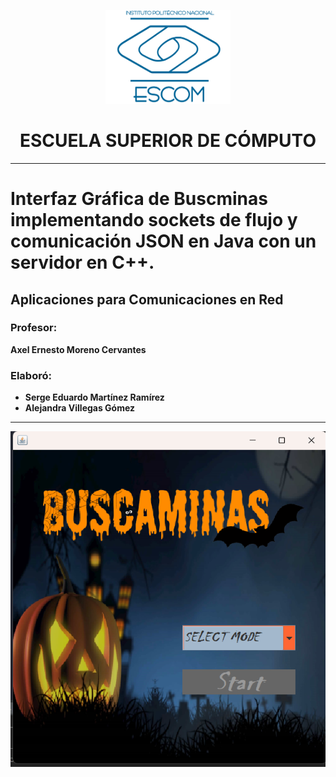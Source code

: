 <p align="center">
  <img src="Escom.png" alt="Logo de ESCOM" width="200" height="150">
</p>

<h1 align="center">ESCUELA SUPERIOR DE CÓMPUTO</h1>

---

# Interfaz Gráfica de Buscminas implementando sockets de flujo y comunicación JSON en Java con un servidor en C++.

## Aplicaciones para Comunicaciones en Red

### Profesor:

**Axel Ernesto Moreno Cervantes**

### Elaboró:

- **Serge Eduardo Martínez Ramírez**
- **Alejandra Villegas Gómez**

---

<p align="center">
  <img src="image.png" alt="Diagrama o imagen de referencia">
</p>

